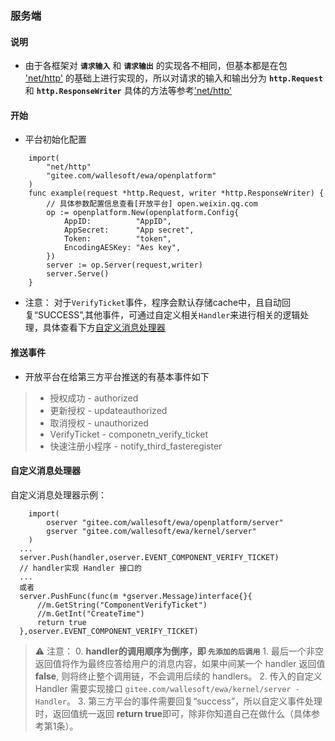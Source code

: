 ### 服务端

#### 说明
* 由于各框架对 **`请求输入`** 和 **`请求输出`** 的实现各不相同，但基本都是在包 ['net/http'](https://godoc.org/net/http) 的基础上进行实现的，所以对请求的输入和输出分为 **`http.Request`** 和 **`http.ResponseWriter`**
具体的方法等参考['net/http'](https://godoc.org/net/http)
#### 开始
* 平台初始化配置
```golang
    import(
        "net/http"
        "gitee.com/wallesoft/ewa/openplatform"
    )
    func example(request *http.Request, writer *http.ResponseWriter) {
        // 具体参数配置信息查看[开放平台] open.weixin.qq.com
        op := openplatform.New(openplatform.Config{
            AppID:          "AppID",
            AppSecret:      "App secret",
            Token:          "token",
            EncodingAESKey: "Aes key", 
        })
        server := op.Server(request,writer)
        server.Serve()
    }
```

* 注意： 对于`VerifyTicket`事件，程序会默认存储cache中，且自动回复“SUCCESS”,其他事件，可通过自定义相关`Handler`来进行相关的逻辑处理，具体查看下方[自定义消息处理器](#handler)

#### 推送事件

* 开放平台在给第三方平台推送的有基本事件如下

>   * 授权成功   -    authorized
>   * 更新授权   -    updateauthorized
>   * 取消授权   -    unauthorized
>   * VerifyTicket - componetn_verify_ticket
>   * 快速注册小程序 - notify_third_fasteregister


#### <span id="handler">自定义消息处理器</span>

自定义消息处理器示例：

```golang
    import(
        oserver "gitee.com/wallesoft/ewa/openplatform/server"
        gserver "gitee.com/wallesoft/ewa/kernel/server"
    )
  ...
  server.Push(handler,oserver.EVENT_COMPONENT_VERIFY_TICKET)
  // handler实现 Handler 接口的
  ...
  或者
  server.PushFunc(func(m *gserver.Message)interface{}{
      //m.GetString("ComponentVerifyTicket")
      //m.GetInt("CreateTime")  
      return true
  },oserver.EVENT_COMPONENT_VERIFY_TICKET)
```
> :warning: 注意：
    0. **handler的调用顺序为倒序，即 **`先添加的后调用`****
    1. 最后一个非空返回值将作为最终应答给用户的消息内容，如果中间某一个 handler 返回值 **false**, 则将终止整个调用链，不会调用后续的 handlers。
    2. 传入的自定义 Handler 需要实现接口 `gitee.com/wallesoft/ewa/kernel/server - Handler`。
    3. 第三方平台的事件需要回复“success”，所以自定义事件处理时，返回值统一返回 **return true**即可，除非你知道自己在做什么（具体参考第1条）。